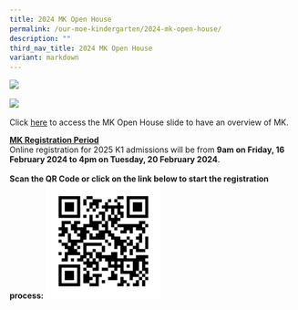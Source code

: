 ```yaml
---
title: 2024 MK Open House
permalink: /our-moe-kindergarten/2024-mk-open-house/
description: ""
third_nav_title: 2024 MK Open House
variant: markdown
---
```

![](/images/Our%20MOE%20Kindergarten/2024MKOpenHouse01.png)

![](/images/Our%20MOE%20Kindergarten/2024MKOpenHouse02.png)

Click [here](/files/Our%20MOE%20Kindergarten/MKOH_2024_MK_Punggol_Green.pdf) to access the MK Open House slide to have an overview of MK.

<u><b>MK Registration Period</b></u><br>
Online registration for 2025 K1 admissions will be from <b>9am on Friday, 16 February 2024 to 4pm on Tuesday, 20 February 2024</b>.
<br><br>
<b>Scan the QR Code or click on the link below to start the registration process:</b>
<img width="40%" src="/images/Our%20MOE%20Kindergarten/mkHowtoRegister2024.png">





